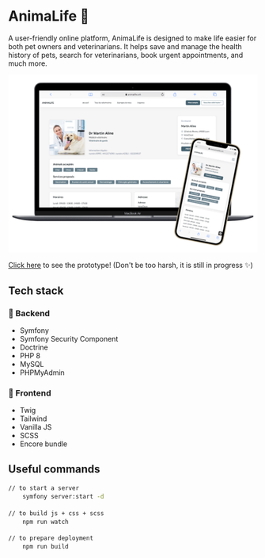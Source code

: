 # AnimaLife 🐾

A user-friendly online platform, AnimaLife is designed to make life easier for both pet owners and veterinarians. It helps save and manage the health history of pets, search for veterinarians, book urgent appointments, and much more. 

![](/assets/images/screen2.png)

[Click here](https://animalife.ovh/) to see the prototype! (Don't be too harsh, it is still in progress ✨)

## Tech stack

### 💾 Backend 
- Symfony
- Symfony Security Component
- Doctrine
- PHP 8
- MySQL
- PHPMyAdmin

### 🎨 Frontend 
- Twig
- Tailwind
- Vanilla JS
- SCSS
- Encore bundle

## Useful commands
```bash
// to start a server
    symfony server:start -d

// to build js + css + scss
    npm run watch

// to prepare deployment
    npm run build
```
